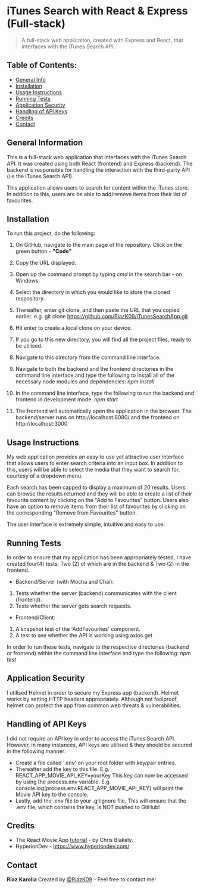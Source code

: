 # iTunes Search with React & Express (Full-stack)

> A full-stack web application, created with Express and React, that interfaces with the iTunes Search API.

## Table of Contents:

- [General Info](#general-information)
- [Installation](#installation)
- [Usage Instructions](#usage-instructions)
- [Running Tests](#running-tests)
- [Application Security](#application-security)
- [Handling of API Keys](#handling-of-api-keys)
- [Credits](#credits)
- [Contact](#contact)

## General Information

This is a full-stack web application that interfaces with the iTunes Search API. It was created using both React (frontend) and Express (backend). The backend is responsible for handling the interaction with the third-party API (i.e the iTunes Search API).

This application allows users to search for content within the iTunes store. In addition to this, users are be able to add/remove items from their list of favourites.

## Installation

To run this project, do the following:

1. On GitHub, navigate to the main page of the repository. Click on the green button - **"Code"**
2. Copy the URL displayed.
3. Open up the command prompt by typing _cmd_ in the search bar - on Windows.
4. Select the directory in which you would like to store the cloned respository.
5. Thereafter, enter git clone, and then paste the URL that you copied earlier. e.g. git clone https://github.com/RiazK09/iTunesSearchApp.git
6. Hit enter to create a local clone on your device.
7. If you go to this new directory, you will find all the project files, ready to be utilised.
8. Navigate to this directory from the command line interface.
9. Navigate to both the backend and the frontend directories in the command line interface and type the following to install all of the necessary node modules and dependencies:
   _npm install_

10. In the command line interface, type the following to run the backend and frontend in development mode:
    _npm start_

11. The frontend will automatically open the application in the browser. The backend/server runs on http://localhost:8080/ and the frontend on http://localhost:3000

## Usage Instructions

My web application provides an easy to use yet attractive user interface that allows users to enter search criteria into an input box. In addition to this, users will be able to select the media that they want to search for, courtesy of a dropdown menu.

Each search has been capped to display a maximum of 20 results. Users can browse the results returned and they will be able to create a list of their favourite content by
clicking on the "Add to Favourites" button. Users also have an option to remove items from their list of favourites by clicking on the corresponding "Remove from Favourites" button.

The user interface is extremely simple, intuitive and easy to use.

## Running Tests

In order to ensure that my application has been appropriately tested, I have created four(4) tests: Two (2) of which are in the backend & Two (2) in the frontend.

- Backend/Server (with Mocha and Chai):

1. Tests whether the server (backend) communicates with the client (frontend).
2. Tests whether the server gets search requests.

- Frontend/Client:

1. A snapshot test of the 'AddFavourites' component.
2. A test to see whether the API is working using axios.get

In order to run these tests, navigate to the respective directories (backend or frontend) within the command line interface and type the following:
_npm test_

## Application Security

I utilised Helmet in order to secure my Express app (backend). Helmet works by setting HTTP headers appropriately. Although not foolproof, helmet can protect the app from common web threats & vulnerabilities.

## Handling of API Keys

I did not require an API key in order to access the iTunes Search API. However, in many instances, API keys are utilised & they should be secured in the following manner:

- Create a file called '.env' on your root folder with key/pair entries.
- Thereafter add the key to this file. E.g. REACT_APP_MOVIE_API_KEY=yourKey
  This key can now be accessed by using the process.env variable. E.g. console.log(process.env.REACT_APP_MOVIE_API_KEY) will print the Movie API key to the console.
- Lastly, add the .env file to your .gitignore file. This will ensure that the .env file, which contains the key, is NOT pushed to GitHub!

## Credits

- The React Movie App [tutorial](https://www.youtube.com/watch?v=jc9_Bqzy2YQ&list=LL&index=3&t=2266s) - by Chris Blakely.
- HyperionDev - https://www.hyperiondev.com/

## Contact

**Riaz Karolia**
Created by [@RiazK09](https://www.linkedin.com/in/riaz-karolia/) - Feel free to contact me!
<!-- If you click on my username, it will take you to my LinkedIn profile -->
